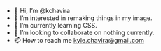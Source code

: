 - 👋 Hi, I’m @kchavira
- 👀 I’m interested in remaking things in my image.
- 🌱 I’m currently learning CSS.
- 💞️ I’m looking to collaborate on nothing currently.
- 📫 How to reach me kyle.chavira@gmail.com

<!---
kchavira/kchavira is a ✨ special ✨ repository because its `README.md` (this file) appears on your GitHub profile.
You can click the Preview link to take a look at your changes.
--->
